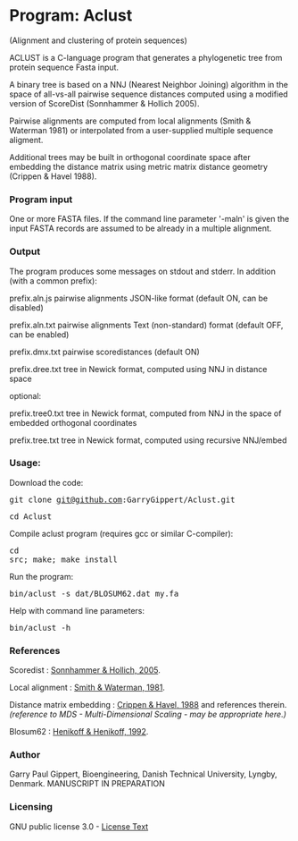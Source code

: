 # Program: Aclust
(Alignment and clustering of protein sequences)

ACLUST is a C-language program that generates a phylogenetic tree from protein sequence Fasta input.

A binary tree is based on a NNJ (Nearest Neighbor Joining) algorithm in the space of all-vs-all pairwise sequence distances computed using
a modified version of ScoreDist (Sonnhammer & Hollich 2005).

Pairwise alignments are computed from local alignments (Smith & Waterman 1981) or interpolated from a user-supplied multiple sequence aligment.

Additional trees may be built in orthogonal coordinate space after embedding the distance matrix using metric matrix
distance geometry (Crippen & Havel 1988).

### Program input

One or more FASTA files. If the command line parameter '-maln' is given the input FASTA records are assumed to be already in a multiple alignment.

### Output

The program produces some messages on stdout and stderr. In addition (with a common prefix):

prefix.aln.js	pairwise alignments JSON-like format (default ON, can be disabled)

prefix.aln.txt	pairwise alignments Text (non-standard) format (default OFF, can be enabled)

prefix.dmx.txt	pairwise scoredistances (default ON)

prefix.dree.txt	tree in Newick format, computed using NNJ in distance space

optional:

prefix.tree0.txt	tree in Newick format, computed from NNJ in the space of embedded orthogonal coordinates

prefix.tree.txt		tree in Newick format, computed using recursive NNJ/embed

### Usage:

Download the code: <pre>git clone git@github.com:GarryGippert/Aclust.git</pre>

<pre>cd Aclust</pre>

Compile aclust program (requires gcc or similar C-compiler): <pre>cd src; make; make install</pre>

Run the program: <pre>bin/aclust -s dat/BLOSUM62.dat my.fa</pre>

Help with command line parameters: <pre>bin/aclust -h</pre>

### References

Scoredist : [Sonnhammer & Hollich, 2005](https://pubmed.ncbi.nlm.nih.gov/15857510/).

Local alignment : [Smith & Waterman, 1981](https://pubmed.ncbi.nlm.nih.gov/7265238).

Distance matrix embedding : [Crippen & Havel, 1988](https://onlinelibrary.wiley.com/doi/abs/10.1002/jcc.540110212) and references therein. <i>(reference to MDS - Multi-Dimensional Scaling - may be appropriate here.)</i>

Blosum62 : [Henikoff & Henikoff, 1992](https://www.ncbi.nlm.nih.gov/pmc/articles/PMC50453/).

### Author

Garry Paul Gippert, Bioengineering, Danish Technical University, Lyngby, Denmark. MANUSCRIPT IN PREPARATION

### Licensing

GNU public license 3.0 - [License Text](https://www.gnu.org/licenses/gpl-3.0.html#license-text)
